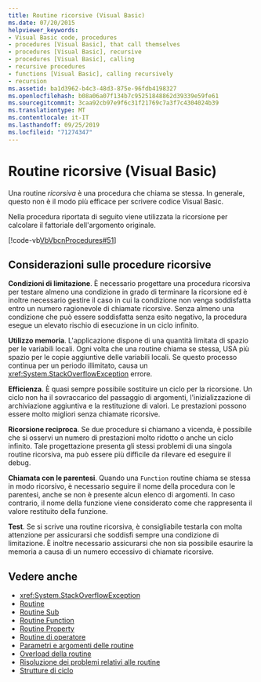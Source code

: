 ```yaml
---
title: Routine ricorsive (Visual Basic)
ms.date: 07/20/2015
helpviewer_keywords:
- Visual Basic code, procedures
- procedures [Visual Basic], that call themselves
- procedures [Visual Basic], recursive
- procedures [Visual Basic], calling
- recursive procedures
- functions [Visual Basic], calling recursively
- recursion
ms.assetid: ba1d3962-b4c3-48d3-875e-96fdb4198327
ms.openlocfilehash: b08a06a07f134b7c95251848862d39339e59fe61
ms.sourcegitcommit: 3caa92cb97e9f6c31f21769c7a3f7c4304024b39
ms.translationtype: MT
ms.contentlocale: it-IT
ms.lasthandoff: 09/25/2019
ms.locfileid: "71274347"
---
```

# <a name="recursive-procedures-visual-basic"></a>Routine ricorsive (Visual Basic)

Una routine *ricorsiva* è una procedura che chiama se stessa. In generale, questo non è il modo più efficace per scrivere codice Visual Basic.  
  
 Nella procedura riportata di seguito viene utilizzata la ricorsione per calcolare il fattoriale dell'argomento originale.  
  
 [!code-vb[VbVbcnProcedures#51](~/samples/snippets/visualbasic/VS_Snippets_VBCSharp/VbVbcnProcedures/VB/Class1.vb#51)]  
  
## <a name="considerations-with-recursive-procedures"></a>Considerazioni sulle procedure ricorsive

 **Condizioni di limitazione**. È necessario progettare una procedura ricorsiva per testare almeno una condizione in grado di terminare la ricorsione ed è inoltre necessario gestire il caso in cui la condizione non venga soddisfatta entro un numero ragionevole di chiamate ricorsive. Senza almeno una condizione che può essere soddisfatta senza esito negativo, la procedura esegue un elevato rischio di esecuzione in un ciclo infinito.

 **Utilizzo memoria**. L'applicazione dispone di una quantità limitata di spazio per le variabili locali. Ogni volta che una routine chiama se stessa, USA più spazio per le copie aggiuntive delle variabili locali. Se questo processo continua per un periodo illimitato, causa un <xref:System.StackOverflowException> errore.

 **Efficienza**. È quasi sempre possibile sostituire un ciclo per la ricorsione. Un ciclo non ha il sovraccarico del passaggio di argomenti, l'inizializzazione di archiviazione aggiuntiva e la restituzione di valori. Le prestazioni possono essere molto migliori senza chiamate ricorsive.

 **Ricorsione reciproca**. Se due procedure si chiamano a vicenda, è possibile che si osservi un numero di prestazioni molto ridotto o anche un ciclo infinito. Tale progettazione presenta gli stessi problemi di una singola routine ricorsiva, ma può essere più difficile da rilevare ed eseguire il debug.

 **Chiamata con le parentesi**. Quando una `Function` routine chiama se stessa in modo ricorsivo, è necessario seguire il nome della procedura con le parentesi, anche se non è presente alcun elenco di argomenti. In caso contrario, il nome della funzione viene considerato come che rappresenta il valore restituito della funzione.

 **Test**. Se si scrive una routine ricorsiva, è consigliabile testarla con molta attenzione per assicurarsi che soddisfi sempre una condizione di limitazione. È inoltre necessario assicurarsi che non sia possibile esaurire la memoria a causa di un numero eccessivo di chiamate ricorsive.

## <a name="see-also"></a>Vedere anche

- <xref:System.StackOverflowException>
- [Routine](index.md)
- [Routine Sub](sub-procedures.md)
- [Routine Function](function-procedures.md)
- [Routine Property](property-procedures.md)
- [Routine di operatore](operator-procedures.md)
- [Parametri e argomenti delle routine](procedure-parameters-and-arguments.md)
- [Overload della routine](procedure-overloading.md)
- [Risoluzione dei problemi relativi alle routine](troubleshooting-procedures.md)
- [Strutture di ciclo](../control-flow/loop-structures.md)
